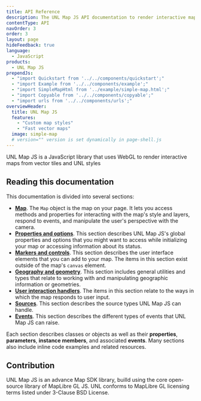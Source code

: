 ```yaml
---
title: API Reference
description: The UNL Map JS API documentation to render interactive maps from vector tiles and UNL styles.
contentType: API
navOrder: 3
order: 3
layout: page
hideFeedback: true
language:
  - JavaScript
products:
  - UNL Map JS
prependJs:
  - "import Quickstart from '../../components/quickstart';"
  - "import Example from '../../components/example';"
  - "import SimpleMapHtml from '../example/simple-map.html';"
  - "import Copyable from '../../components/copyable';"
  - "import urls from '../../components/urls';"
overviewHeader:
  title: UNL Map JS
  features:
    - "Custom map styles"
    - "Fast vector maps"
  image: simple-map
  # version="" version is set dynamically in page-shell.js
---
```


UNL Map JS is a JavaScript library that uses WebGL to render interactive maps from vector tiles and UNL styles

## Reading this documentation

This documentation is divided into several sections:

- [**Map**](https://u-n-l.github.io/unl-map-js-docs/api/map/). The `Map` object is the map on your page. It lets you access methods and properties for interacting with the map's style and layers, respond to events, and manipulate the user's perspective with the camera.
- [**Properties and options**](https://u-n-l.github.io/unl-map-js-docs/api/properties/). This section describes UNL Map JS's global properties and options that you might want to access while initializing your map or accessing information about its status.
- [**Markers and controls**](https://u-n-l.github.io/unl-map-js-docs/api/markers/). This section describes the user interface elements that you can add to your map. The items in this section exist outside of the map's `canvas` element.
- [**Geography and geometry**](https://u-n-l.github.io/unl-map-js-docs/api/geography/). This section includes general utilities and types that relate to working with and manipulating geographic information or geometries.
- [**User interaction handlers**](https://u-n-l.github.io/unl-map-js-docs/api/handlers/). The items in this section relate to the ways in which the map responds to user input.
- [**Sources**](https://u-n-l.github.io/unl-map-js-docs/api/sources/). This section describes the source types UNL Map JS can handle.
- [**Events**](https://u-n-l.github.io/unl-map-js-docs/api/events/). This section describes the different types of events that UNL Map JS can raise.

Each section describes classes or objects as well as their **properties**, **parameters**, **instance members**, and associated **events**. Many sections also include inline code examples and related resources.

## Contribution

UNL Map JS is an advance Map SDK library, builld using the core open-source library of MapLibre GL JS. UNL conforms to MapLibre GL licensing terms listed under 3-Clause BSD License.
